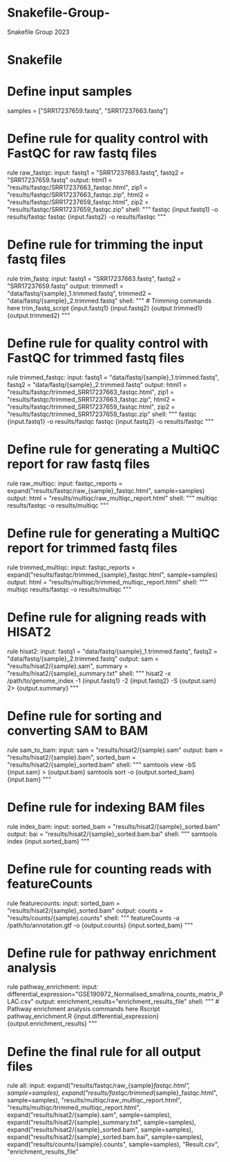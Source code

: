 # Snakefile-Group-
Snakefile Group  2023
# Snakefile

# Define input samples
samples = ["SRR17237659.fastq", "SRR17237663.fastq"]

# Define rule for quality control with FastQC for raw fastq files
rule raw_fastqc:
    input:
        fastq1 = "SRR17237663.fastq",
        fastq2 = "SRR17237659.fastq"
    output:
        html1 = "results/fastqc/SRR17237663_fastqc.html",
        zip1 = "results/fastqc/SRR17237663_fastqc.zip",
        html2 = "results/fastqc/SRR17237659_fastqc.html",
        zip2 = "results/fastqc/SRR17237659_fastqc.zip"
    shell:
        """
        fastqc {input.fastq1} -o results/fastqc
        fastqc {input.fastq2} -o results/fastqc
        """

# Define rule for trimming the input fastq files
rule trim_fastq:
    input:
        fastq1 = "SRR17237663.fastq",
        fastq2 = "SRR17237659.fastq"
    output:
        trimmed1 = "data/fastq/{sample}_1.trimmed.fastq",
        trimmed2 = "data/fastq/{sample}_2.trimmed.fastq"
    shell:
        """
        # Trimming commands here
        trim_fastq_script {input.fastq1} {input.fastq2} {output.trimmed1} {output.trimmed2}
        """

# Define rule for quality control with FastQC for trimmed fastq files
rule trimmed_fastqc:
    input:
        fastq1 = "data/fastq/{sample}_1.trimmed.fastq",
        fastq2 = "data/fastq/{sample}_2.trimmed.fastq"
    output:
        html1 = "results/fastqc/trimmed_SRR17237663_fastqc.html",
        zip1 = "results/fastqc/trimmed_SRR17237663_fastqc.zip",
        html2 = "results/fastqc/trimmed_SRR17237659_fastqc.html",
        zip2 = "results/fastqc/trimmed_SRR17237659_fastqc.zip"
    shell:
        """
        fastqc {input.fastq1} -o results/fastqc
        fastqc {input.fastq2} -o results/fastqc
        """

# Define rule for generating a MultiQC report for raw fastq files
rule raw_multiqc:
    input:
        fastqc_reports = expand("results/fastqc/raw_{sample}_fastqc.html", sample=samples)
    output:
        html = "results/multiqc/raw_multiqc_report.html"
    shell:
        """
        multiqc results/fastqc -o results/multiqc
        """

# Define rule for generating a MultiQC report for trimmed fastq files
rule trimmed_multiqc:
    input:
        fastqc_reports = expand("results/fastqc/trimmed_{sample}_fastqc.html", sample=samples)
    output:
        html = "results/multiqc/trimmed_multiqc_report.html"
    shell:
        """
        multiqc results/fastqc -o results/multiqc
        """

# Define rule for aligning reads with HISAT2
rule hisat2:
    input:
        fastq1 = "data/fastq/{sample}_1.trimmed.fastq",
        fastq2 = "data/fastq/{sample}_2.trimmed.fastq"
    output:
        sam = "results/hisat2/{sample}.sam",
        summary = "results/hisat2/{sample}_summary.txt"
    shell:
        """
        hisat2 -x /path/to/genome_index -1 {input.fastq1} -2 {input.fastq2} -S {output.sam} 2> {output.summary}
        """

# Define rule for sorting and converting SAM to BAM
rule sam_to_bam:
    input:
        sam = "results/hisat2/{sample}.sam"
    output:
        bam = "results/hisat2/{sample}.bam",
        sorted_bam = "results/hisat2/{sample}_sorted.bam"
    shell:
        """
        samtools view -bS {input.sam} > {output.bam}
        samtools sort -o {output.sorted_bam} {input.bam}
        """

# Define rule for indexing BAM files
rule index_bam:
    input:
        sorted_bam = "results/hisat2/{sample}_sorted.bam"
    output:
        bai = "results/hisat2/{sample}_sorted.bam.bai"
    shell:
        """
        samtools index {input.sorted_bam}
        """

# Define rule for counting reads with featureCounts
rule featurecounts:
    input:
        sorted_bam = "results/hisat2/{sample}_sorted.bam"
    output:
        counts = "results/counts/{sample}.counts"
    shell:
        """
        featureCounts -a /path/to/annotation.gtf -o {output.counts} {input.sorted_bam}
        """

# Define rule for pathway enrichment analysis
rule pathway_enrichment:
    input:
        differential_expression="GSE190972_Normalised_smallrna_counts_matrix_PLAC.csv"
    output:
        enrichment_results="enrichment_results_file"
    shell:
        """
        # Pathway enrichment analysis commands here
        Rscript pathway_enrichment.R {input.differential_expression} {output.enrichment_results}
        """

# Define the final rule for all output files
rule all:
    input:
        expand("results/fastqc/raw_{sample}_fastqc.html", sample=samples),
        expand("results/fastqc/trimmed_{sample}_fastqc.html", sample=samples),
        "results/multiqc/raw_multiqc_report.html",
        "results/multiqc/trimmed_multiqc_report.html",
        expand("results/hisat2/{sample}.sam", sample=samples),
        expand("results/hisat2/{sample}_summary.txt", sample=samples),
        expand("results/hisat2/{sample}_sorted.bam", sample=samples),
        expand("results/hisat2/{sample}_sorted.bam.bai", sample=samples),
        expand("results/counts/{sample}.counts", sample=samples),
        "Result.csv",
        "enrichment_results_file"
